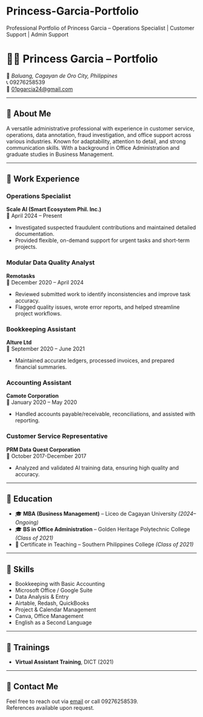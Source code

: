 # Princess-Garcia-Portfolio
Professional Portfolio of Princess Garcia – Operations Specialist | Customer Support | Admin Support
# 👩‍💼 Princess Garcia – Portfolio

📍 *Baluang, Cagayan de Oro City, Philippines*  
📞 09276258539  
📧 01pgarcia24@gmail.com  

---

## 🔹 About Me

A versatile administrative professional with experience in customer service, operations, data annotation, fraud investigation, and office support across various industries. Known for adaptability, attention to detail, and strong communication skills. With a background in Office Administration and graduate studies in Business Management.

---

## 🔹 Work Experience

### **Operations Specialist**  
**Scale AI (Smart Ecosystem Phil. Inc.)**  
📅 April 2024 – Present  
- Investigated suspected fraudulent contributions and maintained detailed documentation.  
- Provided flexible, on-demand support for urgent tasks and short-term projects.  

### **Modular Data Quality Analyst**  
**Remotasks**  
📅 December 2020 – April 2024  
- Reviewed submitted work to identify inconsistencies and improve task accuracy.  
- Flagged quality issues, wrote error reports, and helped streamline project workflows.  

### **Bookkeeping Assistant**  
**Alture Ltd**  
📅 September 2020 – June 2021  
- Maintained accurate ledgers, processed invoices, and prepared financial summaries.  

### **Accounting Assistant**  
**Camote Corporation**  
📅 January 2020 – May 2020  
- Handled accounts payable/receivable, reconciliations, and assisted with reporting.  

### **Customer Service Representative**  
**PRM Data Quest Corporation**  
📅 October 2017-December 2017
- Analyzed and validated AI training data, ensuring high quality and accuracy.

---

## 🔹 Education

- 🎓 **MBA (Business Management)** – Liceo de Cagayan University *(2024–Ongoing)*  
- 🎓 **BS in Office Administration** – Golden Heritage Polytechnic College *(Class of 2021)*  
- 📜 Certificate in Teaching – Southern Philippines College *(Class of 2021)*  

---

## 🔹 Skills

- Bookkeeping with Basic Accounting  
- Microsoft Office / Google Suite  
- Data Analysis & Entry  
- Airtable, Redash, QuickBooks  
- Project & Calendar Management  
- Canva, Office Management  
- English as a Second Language  

---

## 🔹 Trainings

- **Virtual Assistant Training**, DICT (2021)

---

## 🔹 Contact Me

Feel free to reach out via [email](mailto:01pgarcia24@gmail.com) or call 09276258539.  
References available upon request.
